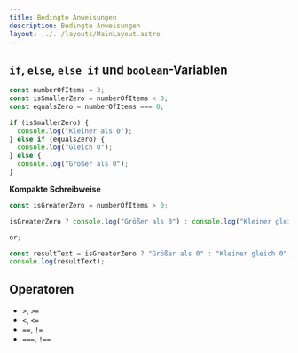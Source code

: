 ```yaml
---
title: Bedingte Anweisungen
description: Bedingte Anweisungen
layout: ../../layouts/MainLayout.astro
---
```


## `if`, `else`, `else if` und `boolean`-Variablen

```js
const numberOfItems = 3;
const isSmallerZero = numberOfItems < 0;
const equalsZero = numberOfItems === 0;

if (isSmallerZero) {
  console.log("Kleiner als 0");
} else if (equalsZero) {
  console.log("Gleich 0");
} else {
  console.log("Größer als 0");
}
```

**Kompakte Schreibweise**

```js
const isGreaterZero = numberOfItems > 0;

isGreaterZero ? console.log("Größer als 0") : console.log("Kleiner gleich 0");

or;

const resultText = isGreaterZero ? "Größer als 0" : "Kleiner gleich 0";
console.log(resultText);
```

## Operatoren

- `>`, `>=`
- `<`, `<=`
- `==`, `!=`
- `===`, `!==`
